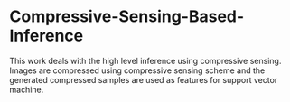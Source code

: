 # Compressive-Sensing-Based-Inference
This work deals with the high level inference using compressive sensing. Images are compressed using compressive sensing scheme and the generated compressed samples are used as features for support vector machine. 
